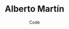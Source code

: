 ---
layout: member
title: Alberto Martín
subtitle: Code
quote: Needs more tweens
telephone: 
twitter: Slantar
image: /img/avatars/Alberto.svg
---